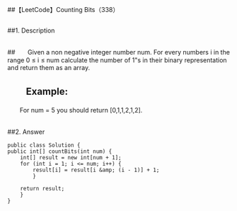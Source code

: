 ##【LeetCode】Counting Bits（338）

##
##1. Description

##
##　　Given a non negative integer number num. For every numbers i in the range 0 ≤ i ≤ num calculate the number of 1"s in their binary representation and return them as an array.

##
## 　　Example:　　For num = 5 you should return [0,1,1,2,1,2].

##
##2. Answer　	public class Solution {    public int[] countBits(int num) {        int[] result = new int[num + 1];        for (int i = 1; i <= num; i++) {            result[i] = result[i &amp; (i - 1)] + 1;        	}                return result;    	}	}

##
##